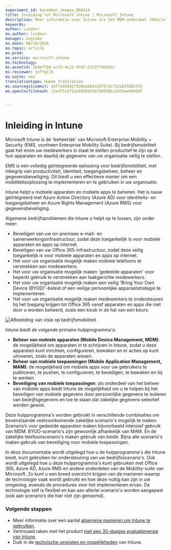 ```yaml
---
experiment_id: kgremban_images_080416
title: Inleiding tot Microsoft Intune | Microsoft Intune
description: Meer informatie over Intune als het MDM-onderdeel (Mobile Device Management) van de oplossing Enterprise Mobility en Beveiliging.
keywords: 
author: Lindavr
ms.author: lindavr
manager: angrobe
ms.date: 08/10/2016
ms.topic: article
ms.prod: 
ms.service: microsoft-intune
ms.technology: 
ms.assetid: 3b4e778d-ac13-4c23-974f-5122f74626bc
ms.reviewer: jeffgilb
ms.suite: ems
translationtype: Human Translation
ms.sourcegitcommit: a4f7a503417938eabb4334757dcf12a63f082fd3
ms.openlocfilehash: 11e471cb71a14056433e756938bc202dae08416f


---
```


# Inleiding in Intune
Microsoft Intune is de 'beheertak' van Microsoft Enterprise Mobility + Security (EMS, voorheen Enterprise Mobility Suite). Bij bedrijfsmobiliteit gaat het erom uw medewerkers in staat te stellen productief te zijn op al hun apparaten en daarbij de gegevens van uw organisatie veilig te stellen.  

EMS is een volledig geïntegreerde oplossing voor bedrijfsmobiliteit, met inbegrip van productiviteit, identiteit, toegangsbeheer, beheer en gegevensbeveiliging. Dit biedt u een effectieve manier om een mobiliteitsoplossing te implementeren en te gebruiken in uw organisatie.  

Intune helpt u mobiele apparaten en mobiele apps te beheren. Het is nauw geïntegreerd met Azure Active Directory (Azure AD) voor identiteits- en toegangsbeheer en Azure Rights Management (Azure RMS) voor gegevensbeveiliging.  

Algemene bedrijfsproblemen die Intune u helpt op te lossen, zijn onder meer:

* Beveiligen van uw on-premises e-mail- en samenwerkingsinfrastructuur, zodat deze toegankelijk is voor mobiele apparaten en apps op internet.
* Beveiligen van uw Office 365-infrastructuur, zodat deze veilig toegankelijk is voor mobiele apparaten en apps op internet.
* Het voor uw organisatie mogelijk maken mobiele telefoons te verstrekken aan medewerkers.
* Het voor uw organisatie mogelijk maken 'gedeelde apparaten' voor beperkt gebruik te verstrekken aan taakgerichte medewerkers.
* Het voor uw organisatie mogelijk maken een veilig 'Bring Your Own Device (BYOD)'-beleid of een veilige persoonlijke apparaatstrategie te implementeren.
* Het voor uw organisatie mogelijk maken medewerkers te ondersteunen bij het toegang krijgen tot Office 365 vanaf apparaten en apps die niet door u worden beheerd, zoals een kiosk in de hal van een beurs.

![Afbeelding van visie op bedrijfsmobiliteit](..\media\em-vision.png)

Intune biedt de volgende primaire hulpprogramma's:
* **Beheer van mobiele apparaten (Mobile Device Management, MDM)**: de mogelijkheid om apparaten in te schrijven in Intune, zodat u deze apparaten kunt inrichten, configureren, bewaken en er acties op kunt uitvoeren, zoals de apparaten wissen.
* **Beheer van mobiele toepassingen (Mobile Application Management, MAM)**: de mogelijkheid om mobiele apps voor uw gebruikers te publiceren, te pushen, te configureren, te beveiligen, te bewaken en bij te werken.
* **Beveiliging van mobiele toepassingen**: als onderdeel van het beheer van mobiele apps biedt Intune de mogelijkheid om u te helpen bij het beveiligen van mobiele gegevens door persoonlijke gegevens te isoleren van bedrijfsgegevens en toe te staan dat zakelijke gegevens selectief worden gewist.

Deze hulpprogramma's worden gebruikt in verschillende combinaties om bovenstaande veelvoorkomende zakelijke scenario's mogelijk te maken. Scenario’s voor gedeelde apparaten maken bijvoorbeeld intensief gebruik van MDM. BYOD-scenario's zijn gewoonlijk afhankelijk van MAM. En de zakelijke telefoonscenario's maken gebruik van beide. Bijna alle scenario's maken gebruik van beveiliging voor mobiele toepassingen.

In deze documentatie wordt uitgelegd hoe u de hulpprogramma's die Intune biedt, kunt gebruiken ter ondersteuning van uw bedrijfsscenario's.  Ook wordt uitgelegd hoe u deze hulpprogramma's kunt gebruiken met Office 365, Azure AD, Azure RMS en andere onderdelen van de Mobility-suite van Microsoft. Zo kunt u een breed overzicht krijgen van de manieren waarop de technologie vaak wordt gebruikt en hoe deze nuttig kan zijn in uw omgeving, evenals de procedures voor het implementeren ervan. De technologie zelf is flexibel en kan aan allerlei scenario's worden aangepast (ook aan scenario’s die hier niet zijn genoemd).

### Volgende stappen
* Meer informatie over een aantal [algemene manieren om Intune te gebruiken](common-ways-to-use-intune.md).
* Vertrouwd raken met het product [met een 30-daagse evaluatieversie van Intune](get-started-with-a-30-day-trial-of-microsoft-intune.md).
* Duik in de [technische vereisten en mogelijkheden](/intune/get-started/what-to-know-before-you-start-microsoft-intune) van Intune.



<!--HONumber=Oct16_HO4-->


